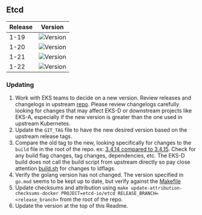 ## **Etcd**

| Release | Version                                                       |
|---------|---------------------------------------------------------------|
| 1-19    | ![Version](https://img.shields.io/badge/version-v3.4.18-blue) |
| 1-20    | ![Version](https://img.shields.io/badge/version-v3.4.18-blue) |
| 1-21    | ![Version](https://img.shields.io/badge/version-v3.4.18-blue) |
| 1-22    | ![Version](https://img.shields.io/badge/version-v3.5.4-blue)  |

### Updating

1. Work with EKS teams to decide on a new version. Review releases and changelogs in upstream [repo](https://github.com/etcd-io/etcd). 
Please review changelogs carefully looking for changes that may affect EKS-D or downstream projects like EKS-A, especially if the new
version is greater than the one used in upstream Kubernetes.
1. Update the `GIT_TAG` file to have the new desired version based on the upstream release tags.
1. Compare the old tag to the new, looking specifically for changes to the `build` file in the root of the repo. 
ex: [3.4.14 compared to 3.4.15](https://github.com/etcd-io/etcd/compare/v3.4.14...v3.4.15). Check for any build flag changes, tag changes, dependencies, etc.
The EKS-D build does not call the build script from upstream directly so pay close attention [build.sh](https://github.com/etcd-io/etcd/blob/main/scripts/build.sh) for changes
to ldflags.
1. Verify the golang version has not changed. The version specified in `go.mod` seems to be kept up to date, but verify against the [Makefile](https://github.com/etcd-io/etcd/blob/main/Makefile#L42)
1. Update checksums and attribution using `make update-attribution-checksums-docker PROJECT=etcd-io/etcd RELEASE_BRANCH=<release_branch>` from the root of the repo.
1. Update the version at the top of this Readme.
